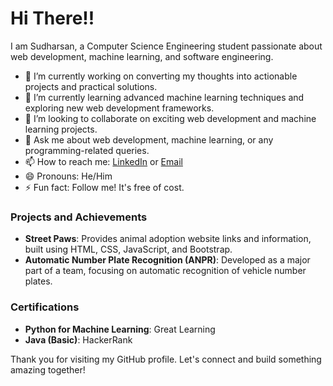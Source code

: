 # Hi There!!

I am Sudharsan, a Computer Science Engineering student passionate about web development, machine learning, and software engineering.

- 🔭 I’m currently working on converting my thoughts into actionable projects and practical solutions.
- 🌱 I’m currently learning advanced machine learning techniques and exploring new web development frameworks.
- 👯 I’m looking to collaborate on exciting web development and machine learning projects.
- 💬 Ask me about web development, machine learning, or any programming-related queries.
- 📫 How to reach me: [LinkedIn](www.linkedin.com/in/sudharsanv151) or [Email](mailto:sudharsan152005@gmail.com)
- 😄 Pronouns: He/Him
- ⚡ Fun fact: Follow me! It's free of cost.

### Projects and Achievements

- **Street Paws**: Provides animal adoption website links and information, built using HTML, CSS, JavaScript, and Bootstrap.
- **Automatic Number Plate Recognition (ANPR)**: Developed as a major part of a team, focusing on automatic recognition of vehicle number plates.

### Certifications

- **Python for Machine Learning**: Great Learning
- **Java (Basic)**: HackerRank

Thank you for visiting my GitHub profile. Let's connect and build something amazing together!
